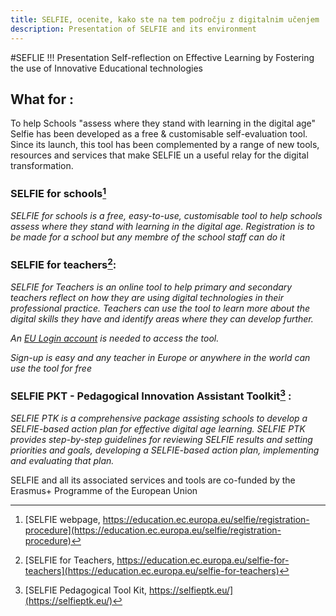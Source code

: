 ```yaml
---
title: SELFIE, ocenite, kako ste na tem področju z digitalnim učenjem
description: Presentation of SELFIE and its environment
---
```


#SEFLIE
!!! Presentation
      Self-reflection on Effective Learning by Fostering the use of Innovative Educational technologies

## What for :

To help Schools "assess where they stand with learning in the digital age" Selfie has been developed as a free & customisable self-evaluation tool.
Since its launch, this tool has been complemented by a range of new tools, resources and services that make SELFIE un a useful relay for the digital transformation.

### SELFIE for schools[^Selfie1]

_SELFIE for schools is a free, easy-to-use, customisable tool to help schools assess where they stand with learning in the digital age. Registration is to be made for a school but any membre of the school staff can do it_

### SELFIE for teachers[^Selfie2]:

_SELFIE for Teachers is an online tool to help primary and secondary teachers reflect on how they are using digital technologies in their professional practice. Teachers can use the tool to learn more about the digital skills they have and identify areas where they can develop further._

_An [EU Login account](https://webgate.ec.europa.eu/cas/login) is needed to access the tool._

_Sign-up is easy and any teacher in Europe or anywhere in the world can use the tool for free_

### SELFIE PKT - Pedagogical Innovation Assistant Toolkit[^Selfie3] :

_SELFIE PTK is a comprehensive package assisting schools to develop a SELFIE-based action plan for effective digital age learning. SELFIE PTK provides step-by-step guidelines for reviewing SELFIE results and setting priorities and goals, developing a SELFIE-based action plan, implementing and evaluating that plan._

SELFIE and all its associated services and tools are co-funded by the Erasmus+ Programme of the European Union

[^Selfie1]: [SELFIE webpage, https://education.ec.europa.eu/selfie/registration-procedure](https://education.ec.europa.eu/selfie/registration-procedure)
[^Selfie2]: [SELFIE for Teachers, https://education.ec.europa.eu/selfie-for-teachers](https://education.ec.europa.eu/selfie-for-teachers)
[^Selfie3]: [SELFIE Pedagogical Tool Kit, https://selfieptk.eu/](https://selfieptk.eu/)
